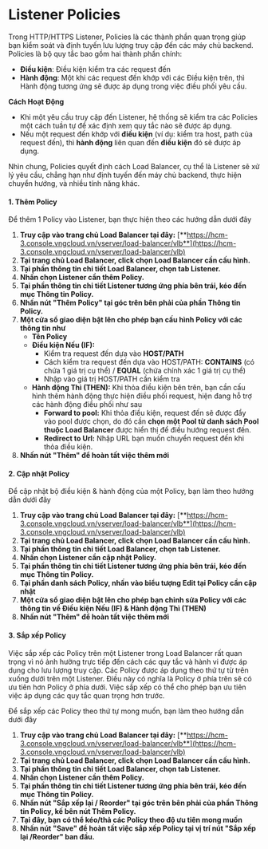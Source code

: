 # Listener Policies

Trong HTTP/HTTPS Listener, Policies là các thành phần quan trọng giúp bạn kiểm soát và định tuyến lưu lượng truy cập đến các máy chủ backend. Policies là bộ quy tắc bao gồm hai thành phần chính:

* **Điều kiện**: Điều kiện kiểm tra các request đến
* **Hành động**: Một khi các request đến khớp với các Điều kiện trên, thì Hành động tương ứng sẽ được áp dụng trong việc điều phối yêu cầu.

**Cách Hoạt Động**

* Khi một yêu cầu truy cập đến Listener, hệ thống sẽ kiểm tra các Policies một cách tuần tự để xác định xem quy tắc nào sẽ được áp dụng.
* Nếu một request đến khớp với **điều kiện** (ví dụ: kiểm tra host, path của request đến), thì **hành động** liên quan đến **điều kiện** đó sẽ được áp dụng.

Nhìn chung, Policies quyết định cách Load Balancer, cụ thể là Listener sẽ xử lý yêu cầu, chẳng hạn như định tuyến đến máy chủ backend, thực hiện chuyển hướng, và nhiều tính năng khác.

#### 1. Thêm Policy 

Để thêm 1 Policy vào Listener, bạn thực hiện theo các hướng dẫn dưới đây

1. **Truy cập vào trang chủ Load Balancer tại đây:** [**https://hcm-3.console.vngcloud.vn/vserver/load-balancer/vlb**](https://hcm-3.console.vngcloud.vn/vserver/load-balancer/vlb)
2. **Tại trang chủ Load Balancer, click chọn Load Balancer cần cấu hình.**
3. **Tại phần thông tin chi tiết Load Balancer, chọn tab Listener.**
4. **Nhấn chọn Listener cần thêm Policy.**
5. **Tại phần thông tin chi tiết Listener tương ứng phía bên trái, kéo đến mục Thông tin Policy.**
6. **Nhấn nút "Thêm Policy" tại góc trên bên phải của phần Thông tin Policy.**
7. **Một cửa sổ giao diện bật lên cho phép bạn cấu hình Policy với các thông tin như**
   * **Tên Policy**
   * **Điều kiện Nếu (IF):**
     * Kiểm tra request đến dựa vào **HOST/PATH**
     * Cách kiểm tra request đến dựa vào HOST/PATH: **CONTAINS** (có chứa 1 giá trị cụ thể) / **EQUAL** (chứa chính xác 1 giá trị cụ thể)
     * Nhập vào giá trị HOST/PATH cần kiểm tra
   * **Hành động Thì (THEN):** Khi thỏa điều kiện bên trên, bạn cần cấu hình thêm hành động thực hiện điều phối request, hiện đang hỗ trợ các hành động điều phối như sau
     * **Forward to pool:** Khi thỏa điều kiện, request đến sẽ được đẩy vào pool được chọn, do đó cần **chọn một Pool từ danh sách Pool thuộc Load Balancer** được hiển thị để điều hướng request đến.
     * **Redirect to Url:** Nhập URL bạn muốn chuyển request đến khi thỏa điều kiện.
8. **Nhấn nút "Thêm" để hoàn tất việc thêm mới**

#### 2. Cập nhật Policy 

Để cập nhật bộ điều kiện & hành động của một Policy, bạn làm theo hướng dẫn dưới đây

1. **Truy cập vào trang chủ Load Balancer tại đây:** [**https://hcm-3.console.vngcloud.vn/vserver/load-balancer/vlb**](https://hcm-3.console.vngcloud.vn/vserver/load-balancer/vlb)
2. **Tại trang chủ Load Balancer, click chọn Load Balancer cần cấu hình.**
3. **Tại phần thông tin chi tiết Load Balancer, chọn tab Listener.**
4. **Nhấn chọn Listener cần cập nhật Policy.**
5. **Tại phần thông tin chi tiết Listener tương ứng phía bên trái, kéo đến mục Thông tin Policy.**
6. **Tại phần danh sách Policy, nhấn vào biểu tượng Edit tại Policy cần cập nhật**
7. **Một cửa sổ giao diện bật lên cho phép bạn chỉnh sửa Policy với các thông tin về Điều kiện Nếu (IF) & Hành động Thì (THEN)**
8. **Nhấn nút "Thêm" để hoàn tất việc thêm mới**

#### 3. Sắp xếp Policy 

Việc sắp xếp các Policy trên một Listener trong Load Balancer rất quan trọng vì nó ảnh hưởng trực tiếp đến cách các quy tắc và hành vi được áp dụng cho lưu lượng truy cập. Các Policy được áp dụng theo thứ tự từ trên xuống dưới trên một Listener. Điều này có nghĩa là Policy ở phía trên sẽ có ưu tiên hơn Policy ở phía dưới. Việc sắp xếp có thể cho phép bạn ưu tiên việc áp dụng các quy tắc quan trọng hơn trước.

Để sắp xếp các Policy theo thứ tự mong muốn, bạn làm theo hướng dẫn dưới đây

1. **Truy cập vào trang chủ Load Balancer tại đây:** [**https://hcm-3.console.vngcloud.vn/vserver/load-balancer/vlb**](https://hcm-3.console.vngcloud.vn/vserver/load-balancer/vlb)
2. **Tại trang chủ Load Balancer, click chọn Load Balancer cần cấu hình.**
3. **Tại phần thông tin chi tiết Load Balancer, chọn tab Listener.**
4. **Nhấn chọn Listener cần thêm Policy.**
5. **Tại phần thông tin chi tiết Listener tương ứng phía bên trái, kéo đến mục Thông tin Policy.**
6. **Nhấn nút "Sắp xếp lại / Reorder" tại góc trên bên phải của phần Thông tin Policy, kế bên nút Thêm Policy.**
7. **Tại đây, bạn có thể kéo/thả các Policy theo độ ưu tiên mong muốn**
8. **Nhấn nút "Save" để hoàn tất việc sắp xếp Policy tại vị trí nút "Sắp xếp lại /Reorder" ban đầu.**
